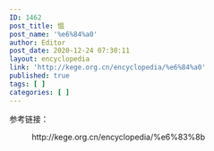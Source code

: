 ```yaml
---
ID: 1462
post_title: 愠
post_name: '%e6%84%a0'
author: Editor
post_date: 2020-12-24 07:30:11
layout: encyclopedia
link: 'http://kege.org.cn/encyclopedia/%e6%84%a0'
published: true
tags: [ ]
categories: [ ]
---
```

<!-- wp:paragraph -->
<p>参考链接：</p>
<!-- /wp:paragraph -->

<!-- wp:core-embed/wordpress {"url":"http://kege.org.cn/encyclopedia/%e6%83%8b","type":"wp-embed","providerNameSlug":"kege-org-cn","className":""} -->
<figure class="wp-block-embed-wordpress wp-block-embed is-type-wp-embed is-provider-kege-org-cn"><div class="wp-block-embed__wrapper">
http://kege.org.cn/encyclopedia/%e6%83%8b
</div></figure>
<!-- /wp:core-embed/wordpress -->